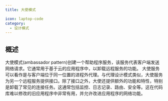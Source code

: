 ```yaml
---
title: 大使模式

icon: laptop-code
category:
  - 设计模式
---
```


## 概述

大使模式(ambassador pattern)创建一个帮助程序服务，该服务代表客户端发送网络请求。它通常用于基于云的应用程序中，以卸载远程服务的功能。
大使服务可以看作是与客户端位于同一位置的进程外代理。与代理设计模式类似，大使服务为另一个远程服务提供接口。除了接口之外，大使还提供额外的功能和特性，特别是卸载了常见的连接任务。这通常包括监控、日志记录、路由、安全等。这在代码库难以修改的旧应用程序中非常有用，并允许改进应用程序的网络功能。